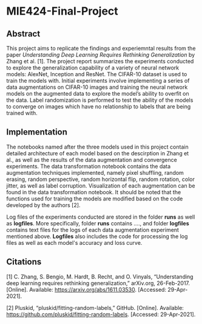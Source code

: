 # MIE424-Final-Project
## Abstract 
This project aims to replicate the findings and experiemntal results from the paper _Understanding Deep Learning Requires Rethinking Generalization_ by Zhang et al. [1]. The project report summarizes the experiments conducted to explore the generalization capability of a variety of neural network models: AlexNet, Inception and ResNet. The CIFAR-10 dataset is used to train the models with. Initial experiments involve implementing a series of data augmentations on CIFAR-10 images and training the neural network models on the augmented data to explore the model’s ability to overfit on the data. Label randomization is performed to test the ability of the models to converge on images which have no relationship to labels that are being trained with. 
## Implementation 

The notebooks named after the three models used in this project contain detailed architecture of each model based on the descirption in Zhang et al., as well as the results of the data augmentation and convergence experiments. The data transformation notebook contains the data augmentation techniques implemented, namely pixel shuffling, random erasing, random perspective, random horizontal flip, random rotation, color jitter, as well as label corruption. Visualization of each augmentation can be found in the data transformation notebook. It should be noted that the functions used for training the models are modified based on the code developed by the authors [2]. 

Log files of the experiments conducted are stored in the folder **runs** as well as **logfiles**. More specifically, folder **runs** contains ...., and folder **logfiles** contains text files for the logs of each data augmentation experiment mentioned above. **Logfiles** also includes the code for processing the log files as well as each model's accuracy and loss curve. 

## Citations  
[1] C. Zhang, S. Bengio, M. Hardt, B. Recht, and O. Vinyals, “Understanding deep learning requires rethinking generalization,” arXiv.org, 26-Feb-2017. [Online]. Available: https://arxiv.org/abs/1611.03530. [Accessed: 29-Apr-2021].

[2] Pluskid, “pluskid/fitting-random-labels,” GitHub. [Online]. Available: https://github.com/pluskid/fitting-random-labels. [Accessed: 29-Apr-2021].
